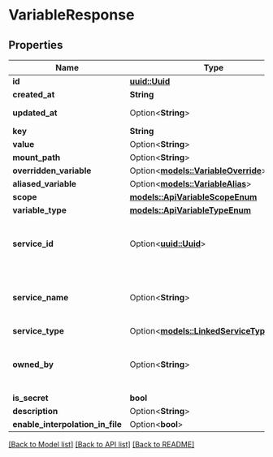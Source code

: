 # VariableResponse

## Properties

Name | Type | Description | Notes
------------ | ------------- | ------------- | -------------
**id** | [**uuid::Uuid**](uuid::Uuid.md) |  | [readonly]
**created_at** | **String** |  | [readonly]
**updated_at** | Option<**String**> |  | [optional][readonly]
**key** | **String** |  | 
**value** | Option<**String**> |  | 
**mount_path** | Option<**String**> |  | [optional]
**overridden_variable** | Option<[**models::VariableOverride**](VariableOverride.md)> |  | [optional]
**aliased_variable** | Option<[**models::VariableAlias**](VariableAlias.md)> |  | [optional]
**scope** | [**models::ApiVariableScopeEnum**](APIVariableScopeEnum.md) |  | 
**variable_type** | [**models::ApiVariableTypeEnum**](APIVariableTypeEnum.md) |  | 
**service_id** | Option<[**uuid::Uuid**](uuid::Uuid.md)> | The id of the service referenced by this variable. | [optional]
**service_name** | Option<**String**> | The name of the service referenced by this variable. | [optional]
**service_type** | Option<[**models::LinkedServiceTypeEnum**](LinkedServiceTypeEnum.md)> |  | [optional]
**owned_by** | Option<**String**> | Entity that created/own the variable (i.e: Qovery, Doppler) | [optional]
**is_secret** | **bool** |  | 
**description** | Option<**String**> |  | [optional]
**enable_interpolation_in_file** | Option<**bool**> |  | [optional]

[[Back to Model list]](../README.md#documentation-for-models) [[Back to API list]](../README.md#documentation-for-api-endpoints) [[Back to README]](../README.md)


